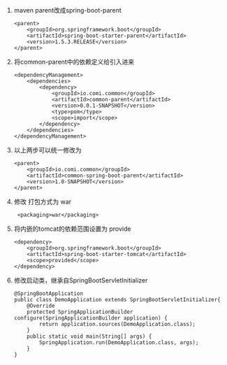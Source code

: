 1. maven parent改成spring-boot-parent
   ```
   <parent>
       <groupId>org.springframework.boot</groupId>
       <artifactId>spring-boot-starter-parent</artifactId>
       <version>1.5.3.RELEASE</version>
   </parent>
   
   ```
2. 将common-parent中的依赖定义给引入进来
   ```
   <dependencyManagement>
       <dependencies>
           <dependency>
               <groupId>io.comi.common</groupId>
               <artifactId>common-parent</artifactId>
               <version>0.0.1-SNAPSHOT</version>
               <type>pom</type>
               <scope>import</scope>
           </dependency>
       </dependencies>
   </dependencyManagement>
   ```
3. 以上两步可以统一修改为
   ```
   <parent>
       <groupId>io.comi.common</groupId>
       <artifactId>common-spring-boot-parent</artifactId>
       <version>1.0-SNAPSHOT</version>
   </parent>
   ```

3. 修改 打包方式为 war
   ```
    <packaging>war</packaging>
   ```
4. 将内嵌的tomcat的依赖范围设置为 provide
   ```
   <dependency>
       <groupId>org.springframework.boot</groupId>
       <artifactId>spring-boot-starter-tomcat</artifactId>
       <scope>provided</scope>
   </dependency>
   ```
5. 修改启动类，继承自SpringBootServletInitializer
   ```
   @SpringBootApplication
   public class DemoApplication extends SpringBootServletInitializer{
       @Override
       protected SpringApplicationBuilder configure(SpringApplicationBuilder application) {
           return application.sources(DemoApplication.class);
       }
       public static void main(String[] args) {
           SpringApplication.run(DemoApplication.class, args);
       }
   }
   
   ```